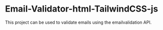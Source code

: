 # Email-Validator-html-TailwindCSS-js
This project can be used to validate emails using the emailvalidation API.
